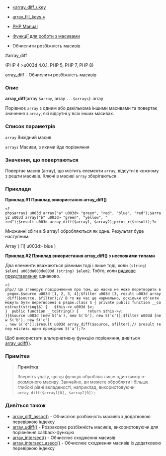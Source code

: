- [«array_diff_ukey](function.array-diff-ukey.md)
- [array_fill_keys »](function.array-fill-keys.md)

- [PHP Manual](index.md)
- [Функції для роботи з масивами](ref.array.md)
- Обчислити розбіжність масивів

#array_diff

(PHP 4 \>u003d 4.0.1, PHP 5, PHP 7, PHP 8)

array_diff - Обчислити розбіжність масивів

### Опис

**array_diff**(array `$array`, array `...$arrays`): array

Порівнює `array` з одним або декількома іншими масивами та
повертає значення з `array`, які відсутні у всіх інших
масивах.

### Список параметрів

`array`
Вихідний масив

`arrays`
Масиви, з якими йде порівняння

### Значення, що повертаються

Повертає масив (array), що містить елементи `array`, відсутні в
кожному з решти масивів. Ключі в масиві `array` зберігаються.

### Приклади

**Приклад #1 Приклад використання **array_diff()****

` <?php$array1 u003d array("a" u003d> "green", "red", "blue", "red");$array2 u003d array("b" u003d> "green", "yellow", " red");$result u003d array_diff($array1, $array2);print_r($result);?> `

Множинні збіги в $ array1 обробляються як одне. Результат
буде наступним:

Array
(
[1] u003d> blue
)

**Приклад #2 Приклад використання **array_diff()** з несхожими
типами**

Два елементи вважаються рівними тоді і лише тоді, коли
`(string) $elem1 u003du003du003d (string) $elem2`. Тобто, коли [рядкове
представлення](language.types.string.md#language.types.string.casting)
однаково.

` <?php// Це згенерує повідомлення про том, що масив не може перетворити в рядок.$source u003d [1, 2, 3, 4];$filter u003d [3, result u003d array_diff($source, $filter);// В то же час це нормально, оскільки об'єкти можуть бути перетворені в рядок.class S { private public function __construct(string$$) {   $this->v u003d $v; }  public function __toString() {    return $this->v; }}$source u003d [new S('a'), new S('b'), new S('c')];$filter u003d [new S('b'), new S('c') , new S('d')];$result u003d array_diff($source, $filter);// $result тепер містить один примірник S('a');?> `

Щоб використати альтернативну функцію порівняння, дивіться
[array_udiff()](function.array-udiff.md).

### Примітки

> **Примітка**:
>
> Зверніть увагу, що ця функція обробляє лише один вимір
> n-розмірного масиву. Звичайно, ви можете обробляти і більше
> глибокі рівні вкладеності, наприклад, використовуючи
> `array_diff($array1[0], $array2[0]);`.

### Дивіться також

- [array_diff_assoc()](function.array-diff-assoc.md) - Обчислює
розбіжність масивів з додатковою перевіркою індексу
- [array_udiff()](function.array-udiff.md) - Розраховує розбіжність
масивів, використовуючи для порівняння callback-функцію
- [array_intersect()](function.array-intersect.md) - Обчислює
сходження масивів
- [array_intersect_assoc()](function.array-intersect-assoc.md) -
Обчислює сходження масивів із додатковою перевіркою індексу
